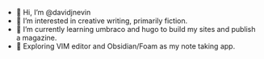 - 👋 Hi, I’m @davidjnevin
- 👀 I’m interested in creative writing, primarily fiction.
- 🌱 I’m currently learning umbraco and hugo to build my sites and publish a magazine.
- 📖 Exploring VIM editor and Obsidian/Foam as my note taking app. 


<!---
davidjnevin/davidjnevin is a ✨ special ✨ repository because its `README.md` (this file) appears on your GitHub profile.
You can click the Preview link to take a look at your changes.
--->
